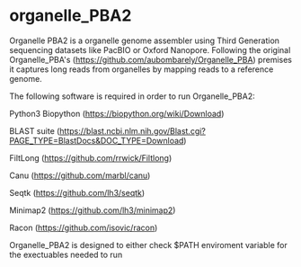 # organelle_PBA2

Organelle PBA2 is a organelle genome assembler using Third Generation sequencing datasets like PacBIO or Oxford Nanopore. Following the original Organelle_PBA's (https://github.com/aubombarely/Organelle_PBA) premises it captures long reads from organelles by mapping reads to a reference genome.

The following software is required in order to run Organelle_PBA2:

Python3
Biopython (https://biopython.org/wiki/Download)


BLAST suite (https://blast.ncbi.nlm.nih.gov/Blast.cgi?PAGE_TYPE=BlastDocs&DOC_TYPE=Download)


FiltLong (https://github.com/rrwick/Filtlong)


Canu (https://github.com/marbl/canu)


Seqtk (https://github.com/lh3/seqtk)


Minimap2 (https://github.com/lh3/minimap2)


Racon (https://github.com/isovic/racon)


Organelle_PBA2 is designed to either check $PATH enviroment variable for the exectuables needed to run



